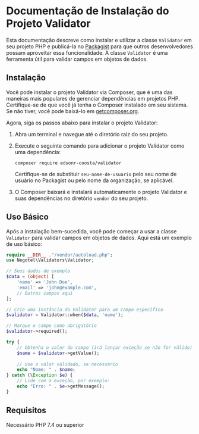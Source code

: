 # Documentação de Instalação do Projeto Validator

Esta documentação descreve como instalar e utilizar a classe `Validator` em seu projeto PHP e publicá-la no [Packagist](https://packagist.org/) para que outros desenvolvedores possam aproveitar essa funcionalidade. A classe `Validator` é uma ferramenta útil para validar campos em objetos de dados.

## Instalação

Você pode instalar o projeto Validator via Composer, que é uma das maneiras mais populares de gerenciar dependências em projetos PHP. Certifique-se de que você já tenha o Composer instalado em seu sistema. Se não tiver, você pode baixá-lo em [getcomposer.org](https://getcomposer.org/).

Agora, siga os passos abaixo para instalar o projeto Validator:

1. Abra um terminal e navegue até o diretório raiz do seu projeto.

2. Execute o seguinte comando para adicionar o projeto Validator como uma dependência:

   ```shell
   composer require edsonr-coosta/validator
   ```

   Certifique-se de substituir `seu-nome-de-usuario` pelo seu nome de usuário no Packagist ou pelo nome da organização, se aplicável.

3. O Composer baixará e instalará automaticamente o projeto Validator e suas dependências no diretório `vendor` do seu projeto.

## Uso Básico

Após a instalação bem-sucedida, você pode começar a usar a classe `Validator` para validar campos em objetos de dados. Aqui está um exemplo de uso básico:

```php
require __DIR__ ."/vendor/autoload.php";
use Negotel\Validators\Validator;

// Seus dados de exemplo
$data = (object) [
    'name' => 'John Doe',
    'email' => 'john@example.com',
    // Outros campos aqui
];

// Crie uma instância do Validator para um campo específico
$validator = Validator::when($data, 'name');

// Marque o campo como obrigatório
$validator->required();

try {
    // Obtenha o valor do campo (irá lançar exceção se não for válido)
    $name = $validator->getValue();
    
    // Use o valor validado, se necessário
    echo "Nome: " . $name;
} catch (\Exception $e) {
    // Lide com a exceção, por exemplo:
    echo "Erro: " . $e->getMessage();
}
```

## Requisitos
Necessário PHP 7.4 ou superior
